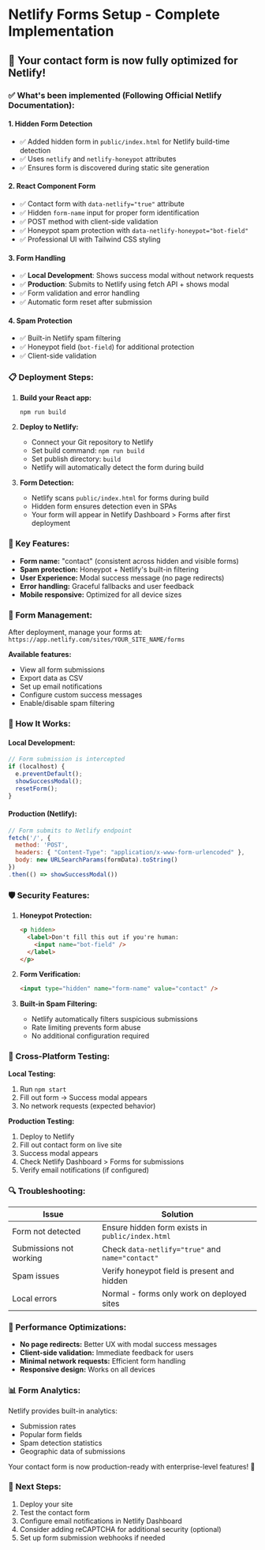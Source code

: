 # Netlify Forms Setup - Complete Implementation

## 🚀 Your contact form is now fully optimized for Netlify!

### ✅ What's been implemented (Following Official Netlify Documentation):

#### 1. **Hidden Form Detection** 
- ✅ Added hidden form in `public/index.html` for Netlify build-time detection
- ✅ Uses `netlify` and `netlify-honeypot` attributes
- ✅ Ensures form is discovered during static site generation

#### 2. **React Component Form**
- ✅ Contact form with `data-netlify="true"` attribute
- ✅ Hidden `form-name` input for proper form identification
- ✅ POST method with client-side validation
- ✅ Honeypot spam protection with `data-netlify-honeypot="bot-field"`
- ✅ Professional UI with Tailwind CSS styling

#### 3. **Form Handling**
- ✅ **Local Development**: Shows success modal without network requests
- ✅ **Production**: Submits to Netlify using fetch API + shows modal
- ✅ Form validation and error handling
- ✅ Automatic form reset after submission

#### 4. **Spam Protection**
- ✅ Built-in Netlify spam filtering
- ✅ Honeypot field (`bot-field`) for additional protection
- ✅ Client-side validation

### 📋 Deployment Steps:

1. **Build your React app:**
   ```bash
   npm run build
   ```

2. **Deploy to Netlify:**
   - Connect your Git repository to Netlify
   - Set build command: `npm run build`
   - Set publish directory: `build`
   - Netlify will automatically detect the form during build

3. **Form Detection:**
   - Netlify scans `public/index.html` for forms during build
   - Hidden form ensures detection even in SPAs
   - Your form will appear in Netlify Dashboard > Forms after first deployment

### 🔧 Key Features:

- **Form name:** "contact" (consistent across hidden and visible forms)
- **Spam protection:** Honeypot + Netlify's built-in filtering  
- **User Experience:** Modal success message (no page redirects)
- **Error handling:** Graceful fallbacks and user feedback
- **Mobile responsive:** Optimized for all device sizes

### 📧 Form Management:

After deployment, manage your forms at:
`https://app.netlify.com/sites/YOUR_SITE_NAME/forms`

**Available features:**
- View all form submissions
- Export data as CSV
- Set up email notifications
- Configure custom success messages
- Enable/disable spam filtering

### 🔧 How It Works:

#### **Local Development:**
```javascript
// Form submission is intercepted
if (localhost) {
  e.preventDefault();
  showSuccessModal();
  resetForm();
}
```

#### **Production (Netlify):**
```javascript
// Form submits to Netlify endpoint
fetch('/', {
  method: 'POST',
  headers: { "Content-Type": "application/x-www-form-urlencoded" },
  body: new URLSearchParams(formData).toString()
})
.then(() => showSuccessModal())
```

### 🛡️ Security Features:

1. **Honeypot Protection:**
   ```html
   <p hidden>
     <label>Don't fill this out if you're human: 
       <input name="bot-field" />
     </label>
   </p>
   ```

2. **Form Verification:**
   ```html
   <input type="hidden" name="form-name" value="contact" />
   ```

3. **Built-in Spam Filtering:**
   - Netlify automatically filters suspicious submissions
   - Rate limiting prevents form abuse
   - No additional configuration required

### 📱 Cross-Platform Testing:

**Local Testing:**
1. Run `npm start`
2. Fill out form → Success modal appears
3. No network requests (expected behavior)

**Production Testing:**
1. Deploy to Netlify
2. Fill out contact form on live site
3. Success modal appears
4. Check Netlify Dashboard > Forms for submissions
5. Verify email notifications (if configured)

### 🔍 Troubleshooting:

| Issue | Solution |
|-------|----------|
| Form not detected | Ensure hidden form exists in `public/index.html` |
| Submissions not working | Check `data-netlify="true"` and `name="contact"` |
| Spam issues | Verify honeypot field is present and hidden |
| Local errors | Normal - forms only work on deployed sites |

### 🎯 Performance Optimizations:

- **No page redirects:** Better UX with modal success messages
- **Client-side validation:** Immediate feedback for users
- **Minimal network requests:** Efficient form handling
- **Responsive design:** Works on all devices

### 📊 Form Analytics:

Netlify provides built-in analytics:
- Submission rates
- Popular form fields
- Spam detection statistics
- Geographic data of submissions

Your contact form is now production-ready with enterprise-level features! 🎉

### 🚀 Next Steps:

1. Deploy your site
2. Test the contact form
3. Configure email notifications in Netlify Dashboard
4. Consider adding reCAPTCHA for additional security (optional)
5. Set up form submission webhooks if needed